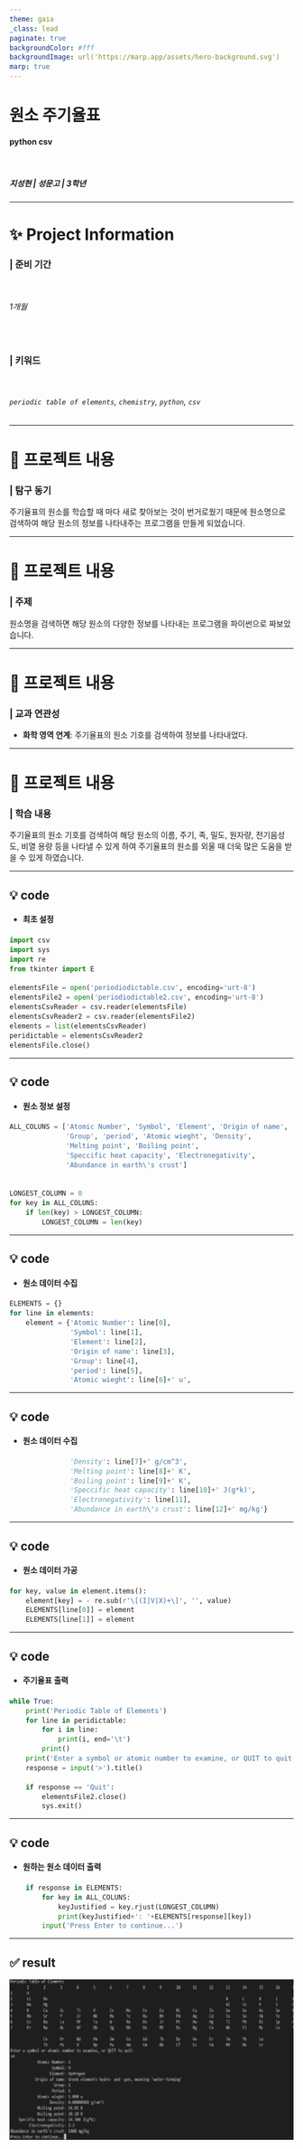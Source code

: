 ```yaml
---
theme: gaia
_class: lead
paginate: true
backgroundColor: #fff
backgroundImage: url('https://marp.app/assets/hero-background.svg')
marp: true
---
```


# 원소 주기율표

#### **python csv**

</br>

##### 지성현 | 성문고 | 3학년

---

# ✨ Project Information

### | **준비 기간**

  </br>

###### 1개월

</br>

### | **키워드**

  </br>

###### `periodic table of elements`, `chemistry`, `python`, `csv`

---

# 📝 프로젝트 내용

### | 탐구 동기

주기율표의 원소를 학습할 때 마다 새로 찾아보는 것이 번거로웠기 때문에 원소명으로 검색하여 해당 원소의 정보를 나타내주는 프로그램을 만들게 되었습니다.

---

# 📝 프로젝트 내용

### | 주제

원소명을 검색하면 해당 원소의 다양한 정보를 나타내는 프로그램을 파이썬으로 짜보았습니다.

---

# 📝 프로젝트 내용

### | 교과 연관성

- **화학 영역 연계**: 주기율표의 원소 기호를 검색하여 정보를 나타내었다.

---

# 📝 프로젝트 내용

### | 학습 내용

주기율표의 원소 기호를 검색하여 해당 원소의 이름, 주기, 족, 밀도, 원자량, 전기음성도, 비열 용량 등을 나타낼 수 있게 하여 주기율표의 원소를 외울 때 더욱 많은 도움을 받을 수 있게 하였습니다.

---

## 💡 code

- #### 최초 설정

```python
import csv
import sys
import re
from tkinter import E

elementsFile = open('periodiodictable.csv', encoding='urt-8')
elementsFile2 = open('periodiodictable2.csv', encoding='urt-8')
elementsCsvReader = csv.reader(elementsFile)
elementsCsvReader2 = csv.reader(elementsFile2)
elements = list(elementsCsvReader)
peridictable = elementsCsvReader2
elementsFile.close()
```

---

## 💡 code

- #### 원소 정보 설정

```python
ALL_COLUNS = ['Atomic Number', 'Symbol', 'Element', 'Origin of name',
              'Group', 'period', 'Atomic wieght', 'Density',
              'Melting point', 'Boiling point',
              'Speccific heat capacity', 'Electronegativity',
              'Abundance in earth\'s crust']


LONGEST_COLUMN = 0
for key in ALL_COLUNS:
    if len(key) > LONGEST_COLUMN:
        LONGEST_COLUMN = len(key)
```

---

## 💡 code

- #### 원소 데이터 수집

```python
ELEMENTS = {}
for line in elements:
    element = {'Atomic Number': line[0],
               'Symbol': line[1],
               'Element': line[2],
               'Origin of name': line[3],
               'Group': line[4],
               'period': line[5],
               'Atomic wieght': line[6]+' u',
```

---

## 💡 code

- #### 원소 데이터 수집

```python
               'Density': line[7]+' g/cm^3',
               'Melting point': line[8]+' K',
               'Boiling point': line[9]+' K',
               'Speccific heat capacity': line[10]+' J(g*k)',
               'Electronegativity': line[11],
               'Abundance in earth\'s crust': line[12]+' mg/kg'}
```

---

## 💡 code

- #### 원소 데이터 가공

```python
for key, value in element.items():
    element[key] = - re.sub(r'\[(I|V|X)+\]', '', value)
    ELEMENTS[line[0]] = element
    ELEMENTS[line[1]] = element

```

---

## 💡 code

- #### 주기율표 출력

```python
while True:
    print('Periodic Table of Elements')
    for line in peridictable:
        for i in line:
            print(i, end='\t')
        print()
    print('Enter a symbol or atomic number to examine, or QUIT to quit.')
    response = input('>').title()

    if response == 'Quit':
        elementsFile2.close()
        sys.exit()
```

---

## 💡 code

- #### 원하는 원소 데이터 출력

```python
    if response in ELEMENTS:
        for key in ALL_COLUNS:
            keyJustified = key.rjust(LONGEST_COLUMN)
            print(keyJustified+': '+ELEMENTS[response][key])
        input('Press Enter to continue...')


```

---

## ✅ result

![](./periodictable.png)
